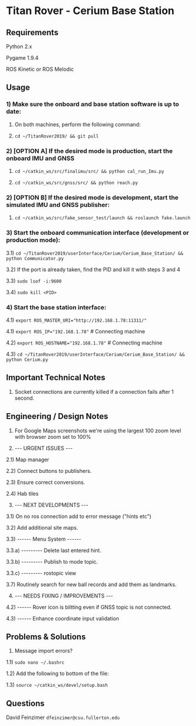 # Titan Rover - Cerium Base Station



## Requirements

Python 2.x

Pygame 1.9.4

ROS Kinetic or ROS Melodic



## Usage

### 1) Make sure the onboard and base station software is up to date:

1) On both machines, perform the following command:

2) `cd ~/TitanRover2019/ && git pull`



### 2) [OPTION A] If the desired mode is production, start the onboard IMU and GNSS

1) `cd ~/catkin_ws/src/finalimu/src/ && python cal_run_Imu.py`

2) `cd ~/catkin_ws/src/gnss/src/ && python reach.py`



### 2) [OPTION B] If the desired mode is development, start the simulated IMU and GNSS publisher:

1) `cd ~/catkin_ws/src/fake_sensor_test/launch && roslaunch fake.launch`



### 3) Start the onboard communication interface (development or production mode):

3.1) `cd ~/TitanRover2019/userInterface/Cerium/Cerium_Base_Station/ && python Communicator.py`

3.2) If the port is already taken, find the PID and kill it with steps 3 and 4

3.3) `sudo lsof -i:9600`

3.4) `sudo kill <PID>`



### 4) Start the base station interface:

4.1) `export ROS_MASTER_URI="http://192.168.1.78:11311/"`

4.1) `export ROS_IP="192.168.1.78"` # Connecting machine

4.2) `export ROS_HOSTNAME="192.168.1.78"` # Connecting machine

4.3) `cd ~/TitanRover2019/userInterface/Cerium/Cerium_Base_Station/ && python Cerium.py`



## Important Technical Notes

1) Socket connections are currently killed if a connection fails after 1 second.



## Engineering / Design Notes

1) For Google Maps screenshots we're using the largest 100 zoom level with
browser zoom set to 100%

2) --- URGENT ISSUES ---

2.1) Map manager

2.2) Connect buttons to publishers.

2.3) Ensure correct conversions.

2.4) Hab tiles

3) --- NEXT DEVELOPMENTS ---

3.1) On no ros connection add to error message ("hints etc")

3.2) Add additional site maps.

3.3) ------ Menu System ------

3.3.a) --------- Delete last entered hint.

3.3.b) --------- Publish to mode topic.

3.3.c) --------- rostopic view

3.7) Routinely search for new ball records and add them as landmarks.

4) --- NEEDS FIXING / IMPROVEMENTS ---

4.2) ------ Rover icon is blitting even if GNSS topic is not connected.

4.3) ------ Enhance coordinate input validation



## Problems & Solutions

1) Message import errors?

1.1) `sudo nano ~/.bashrc`

1.2) Add the following to bottom of the file:

1.3) `source ~/catkin_ws/devel/setup.bash`



## Questions

David Feinzimer `dfeinzimer@csu.fullerton.edu`
